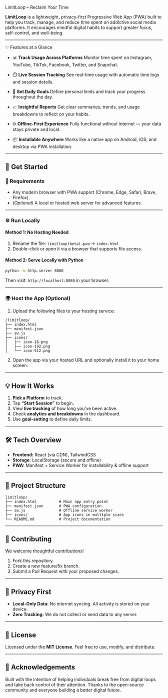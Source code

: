 LimitLoop – Reclaim Your Time

**LimitLoop** is a lightweight, privacy-first Progressive Web App (PWA) built to help you track, manage, and reduce time spent on addictive social media platforms. It encourages mindful digital habits to support greater focus, self-control, and well-being.

---

✨ Features at a Glance

* 📊 **Track Usage Across Platforms**
  Monitor time spent on Instagram, YouTube, TikTok, Facebook, Twitter, and Snapchat.

* ⏱️ **Live Session Tracking**
  See real-time usage with automatic time logs and session details.

* 🎯 **Set Daily Goals**
  Define personal limits and track your progress throughout the day.

* 📈 **Insightful Reports**
  Get clear summaries, trends, and usage breakdowns to reflect on your habits.

* 🌐 **Offline-First Experience**
  Fully functional without internet — your data stays private and local.

* 📦 **Installable Anywhere**
  Works like a native app on Android, iOS, and desktop via PWA installation.

---

## 🚀 Get Started

### 🔧 Requirements

* Any modern browser with PWA support (Chrome, Edge, Safari, Brave, Firefox).
* *(Optional)* A local or hosted web server for advanced features.

---

### ⚙️ Run Locally

#### Method 1: No Hosting Needed

1. Rename the file: `limitloop(beta).pwa` → `index.html`
2. Double-click or open it via a browser that supports file access.

#### Method 2: Serve Locally with Python

```bash
python -m http.server 8080
```

Then visit: `http://localhost:8080` in your browser.

---

### 🌍 Host the App (Optional)

1. Upload the following files to your hosting service:

```
/limitloop/
├── index.html
├── manifest.json
├── sw.js
├── icons/
│   ├── icon-16.png
│   ├── icon-192.png
│   └── icon-512.png
```

2. Open the app via your hosted URL and optionally install it to your home screen.

---

## 💡 How It Works

1. **Pick a Platform** to track.
2. Tap **“Start Session”** to begin.
3. View **live tracking** of how long you've been active.
4. Check **analytics and breakdowns** in the dashboard.
5. Use **goal-setting** to define daily limits.

---

## 🛠 Tech Overview

* **Frontend:** React (via CDN), TailwindCSS
* **Storage:** LocalStorage (secure and offline)
* **PWA:** Manifest + Service Worker for installability & offline support

---

## 📁 Project Structure

```
limitloop/
├── index.html          # Main app entry point
├── manifest.json       # PWA configuration
├── sw.js               # Offline service worker
├── icons/              # App icons in multiple sizes
└── README.md           # Project documentation
```

---

## 🤝 Contributing

We welcome thoughtful contributions!

1. Fork this repository.
2. Create a new feature/fix branch.
3. Submit a Pull Request with your proposed changes.

---

## 🔐 Privacy First

* **Local-Only Data:** No internet syncing. All activity is stored on your device.
* **Zero Tracking:** We do not collect or send data to any server.

---

## 📜 License

Licensed under the **MIT License**. Feel free to use, modify, and distribute.

---

## 🙏 Acknowledgements

Built with the intention of helping individuals break free from digital loops and take back control of their attention. Thanks to the open-source community and everyone building a better digital future.
